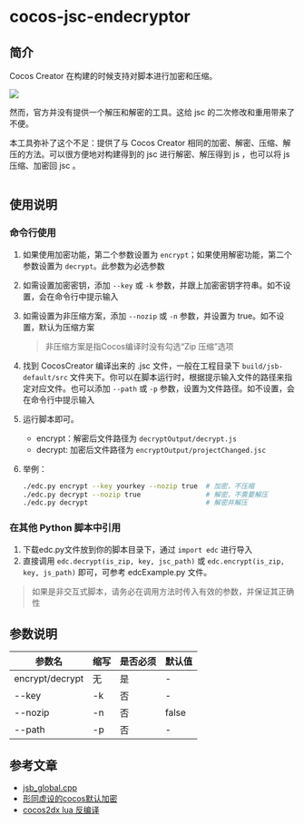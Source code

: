 # cocos-jsc-endecryptor

## 简介

Cocos Creator 在构建的时候支持对脚本进行加密和压缩。

![](https://ws3.sinaimg.cn/large/0069RVTdgy1fuzxib2j7gj30no04ojrl.jpg)

然而，官方并没有提供一个解压和解密的工具。这给 jsc 的二次修改和重用带来了不便。

本工具弥补了这个不足：提供了与 Cocos Creator 相同的加密、解密、压缩、解压的方法。可以很方便地对构建得到的 jsc 进行解密、解压得到 js ，也可以将 js 压缩、加密回 jsc 。

<img src="https://camo.githubusercontent.com/a958d311700ec37fb2ffb8b943a153ea3a8fd929/687474703a2f2f6f6e6d7737793666342e626b742e636c6f7564646e2e636f6d2f6a73632d656e646563727970742e706e67" alt="" data-canonical-src="http://onmw7y6f4.bkt.clouddn.com/jsc-endecrypt.png" style="max-width:283px;">

## 使用说明

### 命令行使用

1. 如果使用加密功能，第二个参数设置为 `encrypt`；如果使用解密功能，第二个参数设置为 `decrypt`。此参数为必选参数

2. 如需设置加密密钥，添加 `--key` 或 `-k` 参数，并跟上加密密钥字符串。如不设置，会在命令行中提示输入

3. 如需设置为非压缩方案，添加 `--nozip` 或 `-n` 参数，并设置为 true。如不设置，默认为压缩方案

    > 非压缩方案是指Cocos编译时没有勾选“Zip 压缩”选项

4. 找到 CocosCreator 编译出来的 .jsc 文件，一般在工程目录下 `build/jsb-default/src` 文件夹下。你可以在脚本运行时，根据提示输入文件的路径来指定对应文件。也可以添加 `--path` 或 `-p` 参数，设置为文件路径。如不设置，会在命令行中提示输入


5. 运行脚本即可。

    - encrypt：解密后文件路径为 `decryptOutput/decrypt.js`
    - decrypt: 加密后文件路径为 `encryptOutput/projectChanged.jsc`

6. 举例：

    ``` sh
    ./edc.py encrypt --key yourkey --nozip true  # 加密，不压缩
    ./edc.py decrypt --nozip true                # 解密，不需要解压
    ./edc.py decrypt                             # 解密并解压
    ```

### 在其他 Python 脚本中引用

1. 下载edc.py文件放到你的脚本目录下，通过 `import edc` 进行导入
2. 直接调用 `edc.decrypt(is_zip, key, jsc_path)` 或 `edc.encrypt(is_zip, key, js_path)` 即可，可参考 edcExample.py 文件。

> 如果是非交互式脚本，请务必在调用方法时传入有效的参数，并保证其正确性

## 参数说明

| 参数名 | 缩写 | 是否必须 | 默认值 |
| ----- | ----- | ---- | ----- |
| encrypt/decrypt | 无 | 是 | - |
| --key | -k | 否 | - |
| --nozip | -n | 否 | false |
| --path | -p | 否 | - |

## 参考文章

- [jsb_global.cpp](https://github.com/cocos-creator/cocos2d-x-lite/blob/develop/cocos/scripting/js-bindings/manual/jsb_global.cpp)
- [形同虚设的cocos默认加密](http://blog.shuax.com/archives/decryptcocos.html)
- [cocos2dx lua 反编译](https://bbs.pediy.com/thread-216800.htm)
